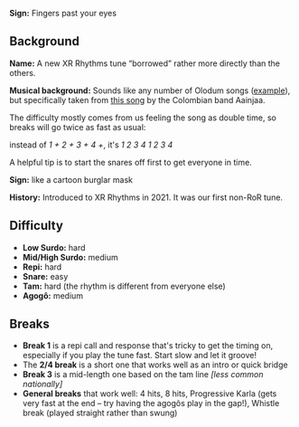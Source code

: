 **Sign:** Fingers past your eyes

## Background

**Name:** A new XR Rhythms tune “borrowed” rather more directly than the others.

**Musical background:** Sounds like any number of Olodum songs ([example](https://youtu.be/A3o30YJiWsc)), but specifically taken from [this song](https://youtu.be/0Pq8vOVbvzs) by the Colombian band Aainjaa.

The difficulty mostly comes from us feeling the song as double time, so breaks will go twice as fast as usual:

instead of *1 + 2 + 3 + 4 +*, it's *1 2 3 4 1 2 3 4*

A helpful tip is to start the snares off first to get everyone in time.

**Sign:** like a cartoon burglar mask

**History:** Introduced to XR Rhythms in 2021. It was our first non-RoR tune.

## Difficulty

* **Low Surdo:** hard
* **Mid/High Surdo:** medium
* **Repi:** hard
* **Snare:** easy
* **Tam:** hard (the rhythm is different from everyone else)
* **Agogô:** medium

## Breaks

* **Break 1** is a repi call and response that's tricky to get the timing on, especially if you play the tune fast. Start slow and let it groove!
* The **2/4 break** is a short one that works well as an intro or quick bridge
* **Break 3** is a mid-length one based on the tam line _[less common nationally]_
* **General breaks** that work well: 4 hits, 8 hits, Progressive Karla (gets very fast at the end – try having the agogôs play in the gap!), Whistle break (played straight rather than swung)
